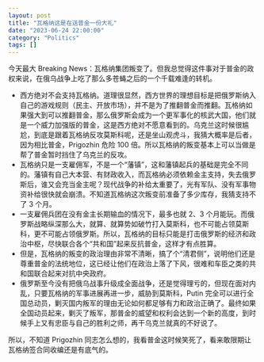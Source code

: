 ```yaml
---
layout: post
title: "瓦格纳这是在送普金一份大礼"
date: "2023-06-24 22:00:00"
category: "Politics"
tags: []
---
```


今天最大 Breaking News：瓦格纳集团叛变了。但我总觉得这件事对于普金的政权来说，在俄乌战争上吃了那么多苍蝇之后的一个千载难逢的转机。

* 西方绝对不会支持瓦格纳。道理很显然，西方世界的理想目标是把俄罗斯纳入自己的游戏规则（民主、开放市场），并不是为了推翻普金而推翻。瓦格纳如果强大到可以推翻普金，那么俄罗斯会成为一个更军事化的核武大国，他们就是一个威力加强版的普金，这是西方绝对不愿意看到的。乌克兰这时候很尴尬，到底是跟着瓦格纳反攻莫斯科呢，还是坐山观虎斗，我猜大概率是后者，因为相比普金，Prigozhin 危险 100 倍。所以瓦格纳的叛变基本上可以当做是帮了普金暂时挡住了乌克兰的反攻。
* 瓦格纳只是一支雇佣军，不是一个“藩镇”，这和藩镇起兵的基础是完全不同的。藩镇有自己大本营、有财政收入，而瓦格纳必须依赖金主支持，失去俄罗斯后，谁又会充当金主呢？现代战争的补给太重要了，光有军队、没有军事物资补给很快就会崩溃。不知道瓦格纳这次叛变前准备了多少库存，我猜支持不了 3 个月。
* 一支雇佣兵团在没有金主长期输血的情况下，最多也就 2、3 个月能玩。而俄罗斯战略纵深那么大，就算、就算势如破竹打入莫斯科，也不可能占领莫斯科，更不可能占领俄罗斯。所以，瓦格纳的目标只能是打击俄罗斯的经济和政治中枢，尽快联合各个“共和国”起来反抗普金，这样才有点胜算。
* 但是，瓦格纳的叛变的政治理由非常不清晰，搞了个“清君侧”，说明他们还是尊重普金的法统地位，这已经让他们在政治上落了下风，很难和车臣之类的共和国联合起来对抗中央政府。
* 俄罗斯至今没有把俄乌战事升级成全面战争，还是觉得理亏的，但现在面对内乱，只要瓦格纳的军事进展再进一步，威胁到莫斯科，Putin 完全可以进行全国总动员，剿灭国内叛军的理由无论如何都足够有力和政治正确了。最终如果全国动员起来，剿灭了叛军，那普金的威望和权利会达到一个新的高度，到时候手上又有忠臣与自己的胜利之师，再干乌克兰就真的不好说了。

所以，不知道 Prigozhin 同志怎么想的，我看普金这时候笑死了，看来敢限期让瓦格纳签合同收编还是有底气的。

